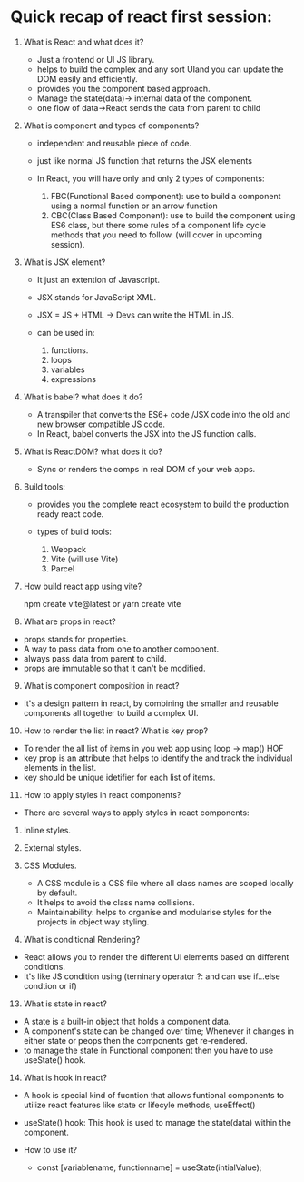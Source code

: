 # Quick recap of react first session:

1. What is React and what does it?

   - Just a frontend or UI JS library.
   - helps to build the complex and any sort UIand you can update the DOM easily and efficiently.
   - provides you the component based approach.
   - Manage the state(data)-> internal data of the component.
   - one flow of data->React sends the data from parent to child

2. What is component and types of components?

   - independent and reusable piece of code.
   - just like normal JS function that returns the JSX elements
   - In React, you will have only and only 2 types of components:

     1. FBC(Functional Based component): use to build a component using a normal function or an arrow function
     2. CBC(Class Based Component): use to build the component using ES6 class, but there some rules of a component life cycle methods that you need to follow. (will cover in upcoming session).

3. What is JSX element?

   - It just an extention of Javascript.
   - JSX stands for JavaScript XML.
   - JSX = JS + HTML -> Devs can write the HTML in JS.
   - can be used in:

     1. functions.
     2. loops
     3. variables
     4. expressions

4. What is babel? what does it do?

   - A transpiler that converts the ES6+ code /JSX code into the old and new browser compatible JS code.
   - In React, babel converts the JSX into the JS function calls.

5. What is ReactDOM? what does it do?

   - Sync or renders the comps in real DOM of your web apps.

6. Build tools:

   - provides you the complete react ecosystem to build the production ready react code.
   - types of build tools:

     1. Webpack
     2. Vite (will use Vite)
     3. Parcel

7. How build react app using vite?

   npm create vite@latest or yarn create vite

8. What are props in react?

- props stands for properties.
- A way to pass data from one to another component.
- always pass data from parent to child.
- props are immutable so that it can't be modified.

9. What is component composition in react?

- It's a design pattern in react, by combining the smaller and reusable components all together to build a complex UI.

10. How to render the list in react? What is key prop?

- To render the all list of items in you web app using loop -> map() HOF
- key prop is an attribute that helps to identify the and track the individual elements in the list.
- key should be unique idetifier for each list of items.

11. How to apply styles in react components?

- There are several ways to apply styles in react components:

1.  Inline styles.
2.  External styles.
3.  CSS Modules.

    - A CSS module is a CSS file where all class names are scoped locally by default.
    - It helps to avoid the class name collisions.
    - Maintainability: helps to organise and modularise styles for the projects in object way styling.

4.  What is conditional Rendering?

- React allows you to render the different UI elements based on different conditions.
- It's like JS condition using (terninary operator ?: and can use if...else condtion or if)

13. What is state in react?

- A state is a built-in object that holds a component data.
- A component's state can be changed over time; Whenever it changes in either state or peops then the components get re-rendered.
- to manage the state in Functional component then you have to use useState() hook.

14. What is hook in react?

- A hook is special kind of fucntion that allows funtional components to utilize react features like state or lifecyle methods, useEffect()

- useState() hook: This hook is used to manage the state(data) within the component.

- How to use it?

  - const [variablename, functionname] = useState(intialValue);
